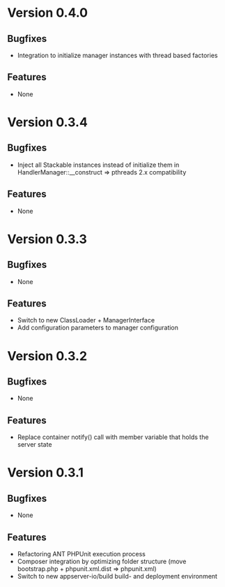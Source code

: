 # Version 0.4.0

## Bugfixes

* Integration to initialize manager instances with thread based factories

## Features

* None

# Version 0.3.4

## Bugfixes

* Inject all Stackable instances instead of initialize them in HandlerManager::__construct => pthreads 2.x compatibility

## Features

* None

# Version 0.3.3

## Bugfixes

* None

## Features

* Switch to new ClassLoader + ManagerInterface
* Add configuration parameters to manager configuration

# Version 0.3.2

## Bugfixes

* None

## Features

* Replace container notify() call with member variable that holds the server state

# Version 0.3.1

## Bugfixes

* None

## Features

* Refactoring ANT PHPUnit execution process
* Composer integration by optimizing folder structure (move bootstrap.php + phpunit.xml.dist => phpunit.xml)
* Switch to new appserver-io/build build- and deployment environment